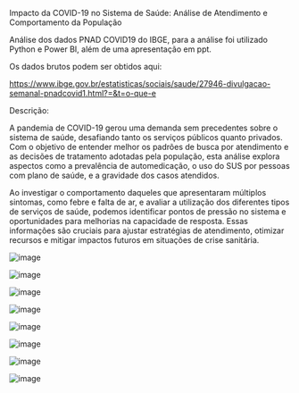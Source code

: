 Impacto da COVID-19 no Sistema de Saúde: Análise de Atendimento e Comportamento da População

Análise dos dados PNAD COVID19 do IBGE, para a análise foi utilizado Python e Power BI, além de uma apresentação em ppt.

Os dados brutos podem ser obtidos aqui:

https://www.ibge.gov.br/estatisticas/sociais/saude/27946-divulgacao-semanal-pnadcovid1.html?=&t=o-que-e


Descrição:

A pandemia de COVID-19 gerou uma demanda sem precedentes sobre o sistema de saúde, desafiando tanto os serviços públicos quanto privados. 
Com o objetivo de entender melhor os padrões de busca por atendimento e as decisões de tratamento adotadas pela população, esta análise explora 
aspectos como a prevalência de automedicação, o uso do SUS por pessoas com plano de saúde, e a gravidade dos casos atendidos.

Ao investigar o comportamento daqueles que apresentaram múltiplos sintomas, como febre e falta de ar, e avaliar a utilização dos diferentes tipos 
de serviços de saúde, podemos identificar pontos de pressão no sistema e oportunidades para melhorias na capacidade de resposta. Essas informações 
são cruciais para ajustar estratégias de atendimento, otimizar recursos e mitigar impactos futuros em situações de crise sanitária.

![image](https://github.com/user-attachments/assets/d6be030f-19a9-4172-9c1b-94dd5a7add44)

![image](https://github.com/user-attachments/assets/a925de93-f1e4-4867-8367-f9410b3b123b)

![image](https://github.com/user-attachments/assets/c97c48d5-673d-43c7-9d02-448538e24d2e)

![image](https://github.com/user-attachments/assets/cbea3051-a1a7-4f33-bcaf-46619520dca7)

![image](https://github.com/user-attachments/assets/515ad6f5-8a32-488f-ad3c-d5d381db9c3d)

![image](https://github.com/user-attachments/assets/1e29032a-1bd1-4edb-a8b2-1546198c38e7)

![image](https://github.com/user-attachments/assets/3c1ee584-6e27-43e0-abc0-d92cae9705fe)

![image](https://github.com/user-attachments/assets/5a3536ec-60de-48bb-ada8-1cdf82a56c5a)







